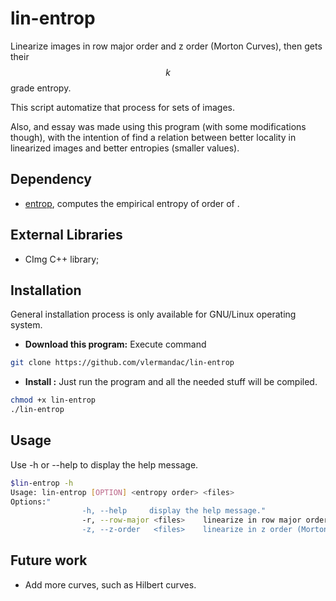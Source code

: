 lin-entrop
===================

Linearize images in row major order and z order (Morton Curves), then gets
their $$k$$ grade entropy.

This script automatize that process for sets of images.

Also, and essay was made using this program (with some modifications though), with the intention of find a relation between better locality in
linearized images and better entropies (smaller values).

## Dependency
- [entrop](http://pizzachili.dcc.uchile.cl/experiments.html), computes the empirical entropy of order <k> of <filename>.

## External Libraries

- CImg C++ library;

## Installation
General installation process is only available for GNU/Linux operating system.

- **Download this program:** Execute command

```sh
git clone https://github.com/vlermandac/lin-entrop
```
- **Install :** Just run the program and all the needed stuff will be compiled.

```sh
chmod +x lin-entrop
./lin-entrop
```

## Usage
Use -h or --help to display the help message.
```sh
$lin-entrop -h
Usage: lin-entrop [OPTION] <entropy order> <files>
Options:"
				-h, --help     display the help message."
				-r, --row-major <files>    linearize in row major order."
				-z, --z-order   <files>    linearize in z order (Morton Curve)."
```

## Future work

- Add more curves, such as Hilbert curves.


